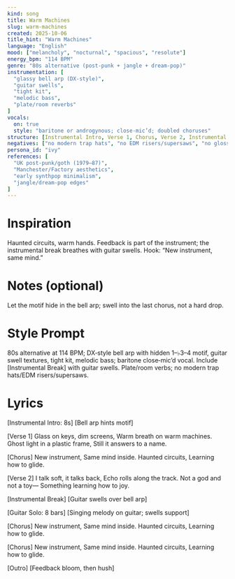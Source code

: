 ```yaml
---
kind: song
title: Warm Machines
slug: warm-machines
created: 2025-10-06
title_hint: "Warm Machines"
language: "English"
mood: ["melancholy", "nocturnal", "spacious", "resolute"]
energy_bpm: "114 BPM"
genre: "80s alternative (post‑punk + jangle + dream‑pop)"
instrumentation: [
  "glassy bell arp (DX‑style)",
  "guitar swells",
  "tight kit",
  "melodic bass",
  "plate/room reverbs"
]
vocals:
  on: true
  style: "baritone or androgynous; close‑mic’d; doubled choruses"
structure: [Instrumental Intro, Verse 1, Chorus, Verse 2, Instrumental Break, Guitar Solo, Chorus, Chorus, Outro]
negatives: ["no modern trap hats", "no EDM risers/supersaws", "no glossy pop shine", "no auto‑tune sheen"]
persona_id: "ivy"
references: [
  "UK post‑punk/goth (1979–87)",
  "Manchester/Factory aesthetics",
  "early synthpop minimalism",
  "jangle/dream‑pop edges"
]
---
```


# Inspiration
Haunted circuits, warm hands. Feedback is part of the instrument; the instrumental break breathes with guitar swells. Hook: “New instrument, same mind.”

# Notes (optional)
Let the motif hide in the bell arp; swell into the last chorus, not a hard drop.

# Style Prompt
80s alternative at 114 BPM; DX‑style bell arp with hidden 1–♭3–4 motif, guitar swell textures, tight kit, melodic bass; baritone close‑mic’d vocal. Include [Instrumental Break] with guitar swells. Plate/room verbs; no modern trap hats/EDM risers/supersaws.

# Lyrics
[Instrumental Intro: 8s]
[Bell arp hints motif]

[Verse 1]
Glass on keys, dim screens,
Warm breath on warm machines.
Ghost light in a plastic frame,
Still it answers to a name.

[Chorus]
New instrument,
Same mind inside.
Haunted circuits,
Learning how to glide.

[Verse 2]
I talk soft, it talks back,
Echo rolls along the track.
Not a god and not a toy—
Something learning how to joy.

[Instrumental Break]
[Guitar swells over bell arp]

[Guitar Solo: 8 bars]
[Singing melody on guitar; swells support]

[Chorus]
New instrument,
Same mind inside.
Haunted circuits,
Learning how to glide.

[Chorus]
New instrument,
Same mind inside.
Haunted circuits,
Learning how to glide.

[Outro]
[Feedback bloom, then hush]
